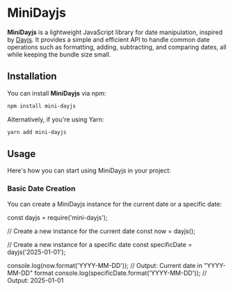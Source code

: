 # MiniDayjs

**MiniDayjs** is a lightweight JavaScript library for date manipulation, inspired by [Dayjs](https://day.js.org/). It provides a simple and efficient API to handle common date operations such as formatting, adding, subtracting, and comparing dates, all while keeping the bundle size small.

## Installation

You can install **MiniDayjs** via npm:

```bash
npm install mini-dayjs
```

Alternatively, if you're using Yarn:

```bash
yarn add mini-dayjs
```

## Usage

Here's how you can start using MiniDayjs in your project:

### Basic Date Creation

You can create a MiniDayjs instance for the current date or a specific date:

const dayjs = require('mini-dayjs');

// Create a new instance for the current date
const now = dayjs();

// Create a new instance for a specific date
const specificDate = dayjs('2025-01-01');

console.log(now.format('YYYY-MM-DD'));  // Output: Current date in "YYYY-MM-DD" format
console.log(specificDate.format('YYYY-MM-DD'));  // Output: 2025-01-01
